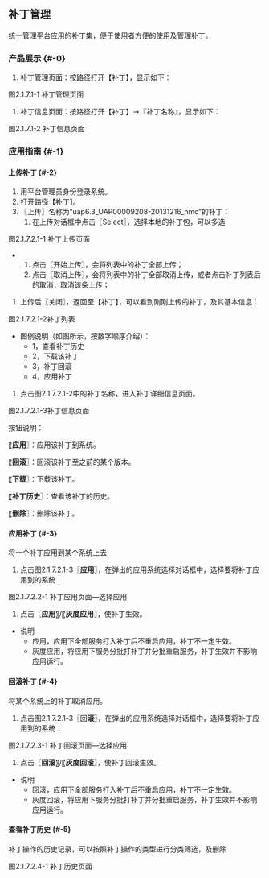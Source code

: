 ## 补丁管理

统一管理平台应用的补丁集，便于使用者方便的使用及管理补丁。

### 产品展示 {#-0}

1.  补丁管理页面：按路径打开【补丁】，显示如下：

图2.1.7.1-1 补丁管理页面

1.  补丁信息页面：按路径打开【补丁】→『补丁名称』，显示如下：

图2.1.7.1-2 补丁信息页面

### 应用指南 {#-1}

#### 上传补丁 {#-2}

1.  用平台管理员身份登录系统。
2.  打开路径【补丁】。
3.  〖上传〗名称为“uap6.3_UAP00009208-20131216_nmc”的补丁：
    1.  在上传对话框中点击〖Select〗，选择本地的补丁包，可以多选

图2.1.7.2.1-1 补丁上传页面

*   1.  点击〖开始上传〗，会将列表中的补丁全部上传；
    2.  点击〖取消上传〗，会将列表中的补丁全部取消上传，或者点击补丁列表后的取消，取消该条上传；

1.  上传后〖关闭〗，返回至【补丁】，可以看到刚刚上传的补丁，及其基本信息：

图2.1.7.2.1-2补丁列表

*   图例说明（如图所示，按数字顺序介绍）：
    *   1，查看补丁历史
    *   2，下载该补丁
    *   3，补丁回滚
    *   4，应用补丁

1.  点击图2.1.7.2.1-2中的补丁名称，进入补丁详细信息页面。

图2.1.7.2.1-3补丁信息页面

按钮说明：

〖**应用**〗：应用该补丁到系统。

〖**回滚**〗：回滚该补丁至之前的某个版本。

〖**下载**〗：下载该补丁。

〖**补丁历史**〗：查看该补丁的历史。

〖**删除**〗：删除该补丁。

#### 应用补丁 {#-3}

将一个补丁应用到某个系统上去

1.  点击图2.1.7.2.1-3〖**应用**〗，在弹出的应用系统选择对话框中，选择要将补丁应用到的系统：

图2.1.7.2.2-1 补丁应用页面—选择应用

1.  点击〖**应用**〗/〖**灰度应用**〗，使补丁生效。

*   说明
    *   应用，应用下全部服务打入补丁后不重启应用，补丁不一定生效。
    *   灰度应用，将应用下服务分批打补丁并分批重启服务，补丁生效并不影响应用运行。

#### 回滚补丁 {#-4}

将某个系统上的补丁取消应用。

1.  点击图2.1.7.2.1-3〖回**滚**〗，在弹出的应用系统选择对话框中，选择要将补丁应用到的系统：

图2.1.7.2.3-1 补丁回滚页面—选择应用

1.  点击〖**回滚**〗/〖**灰度回滚**〗，使补丁回滚生效。

*   说明
    *   回滚，应用下全部服务打入补丁后不重启应用，补丁不一定生效。
    *   灰度回滚，将应用下服务分批打补丁并分批重启服务，补丁生效并不影响应用运行。

#### 查看补丁历史 {#-5}

补丁操作的历史记录，可以按照补丁操作的类型进行分类筛选，及删除

图2.1.7.2.4-1 补丁历史页面
